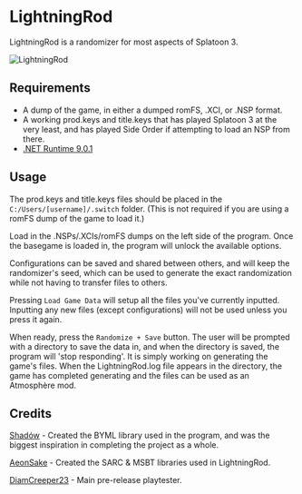 # LightningRod
LightningRod is a randomizer for most aspects of Splatoon 3.

![LightningRod](https://github.com/user-attachments/assets/3322a331-3c7a-450f-ada9-27c18ac2514c)

## Requirements
- A dump of the game, in either a dumped romFS, .XCI, or .NSP format.
- A working prod.keys and title.keys that has played Splatoon 3 at the very least, and has played Side Order if attempting to load an NSP from there.
- [.NET Runtime 9.0.1](https://dotnet.microsoft.com/en-us/download/dotnet/9.0)
## Usage
The prod.keys and title.keys files should be placed in the `C:/Users/[username]/.switch` folder. (This is not required if you are using a romFS dump of the game to load it.)

Load in the .NSPs/.XCIs/romFS dumps on the left side of the program. Once the basegame is loaded in, the program will unlock the available options.

Configurations can be saved and shared between others, and will keep the randomizer's seed, which can be used to generate the exact randomization while not having to transfer files to others.

Pressing `Load Game Data` will setup all the files you've currently inputted. Inputting any new files (except configurations) will not be used unless you press it again.

When ready, press the `Randomize + Save` button. The user will be prompted with a directory to save the data in, and when the directory is saved, the program will 'stop responding'. It is simply working on generating the game's files. When the LightningRod.log file appears in the directory, the game has completed generating and the files can be used as an Atmosphère mod.

## Credits

[Shadów](https://x.com/shadowninja108) - Created the BYML library used in the program, and was the biggest inspiration in completing the project as a whole.

[AeonSake](https://aeonsake.com/) - Created the SARC & MSBT libraries used in LightningRod.

[DiamCreeper23](https://bsky.app/profile/diam.bsky.social) - Main pre-release playtester.
